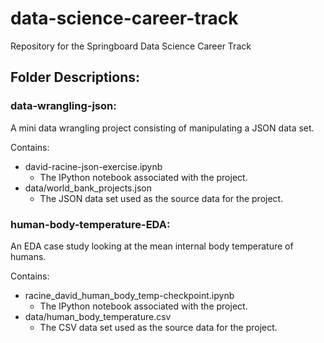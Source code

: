 # data-science-career-track
Repository for the Springboard Data Science Career Track


## Folder Descriptions:

### data-wrangling-json:
  A mini data wrangling project consisting of manipulating a JSON data set.

  Contains:
* david-racine-json-exercise.ipynb
  * The IPython notebook associated with the project.
* data/world_bank_projects.json
  * The JSON data set used as the source data for the project.

### human-body-temperature-EDA:
An EDA case study looking at the mean internal body temperature of humans.

Contains:
* racine_david_human_body_temp-checkpoint.ipynb
    * The IPython notebook associated with the project.
* data/human_body_temperature.csv
    * The CSV data set used as the source data for the project.
